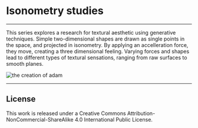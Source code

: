 # Isonometry studies
____

This series explores a research for textural aesthetic using generative techniques. Simple two-dimensional shapes are drawn as single points in the space, and projected in isonometry. By applying an accelleration force, they move, creating a three dimensional feeling. Varying forces and shapes lead to different types of textural sensations, ranging from raw surfaces to smooth planes. 

![the creation of adam](https://github.com/seicaratteri/Isonometry-studies/blob/main/display/1.jpg)

____
## License

This work is released under a Creative Commons Attribution-NonCommercial-ShareAlike 4.0 International Public License.